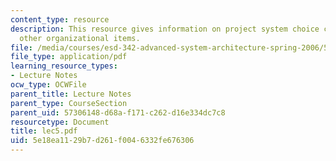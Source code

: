 ```yaml
---
content_type: resource
description: This resource gives information on project system choice criteria, and
  other organizational items.
file: /media/courses/esd-342-advanced-system-architecture-spring-2006/5e18ea1129b7d261f0046332fe676306_lec5.pdf
file_type: application/pdf
learning_resource_types:
- Lecture Notes
ocw_type: OCWFile
parent_title: Lecture Notes
parent_type: CourseSection
parent_uid: 57306148-d68a-f171-c262-d16e334dc7c8
resourcetype: Document
title: lec5.pdf
uid: 5e18ea11-29b7-d261-f004-6332fe676306
---
```

